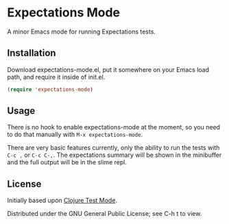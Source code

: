 # Expectations Mode

A minor Emacs mode for running Expectations tests.

## Installation

Download expectations-mode.el, put it somewhere on your Emacs load
path, and require it inside of init.el.

```lisp
(require 'expectations-mode)
```

## Usage

There is no hook to enable expectations-mode at the moment, so you
need to do that manually with `M-x expectations-mode`.

There are very basic features currently, only the ability to run the
tests with `C-c ,` or `C-c C-,`. The expectations summary will be
shown in the minibuffer and the full output will be in the slime repl.

## License

Initially based upon [Clojure Test Mode](https://github.com/technomancy/clojure-mode/blob/master/clojure-test-mode.el).

Distributed under the GNU General Public License; see C-h t to view.